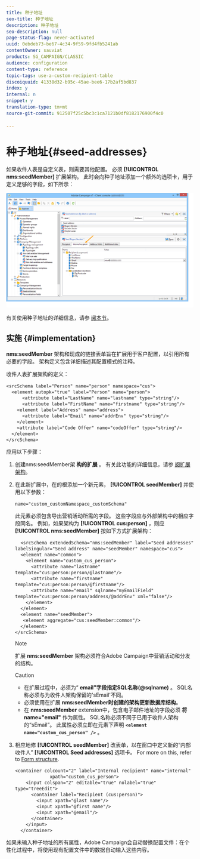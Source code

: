 ```yaml
---
title: 种子地址
seo-title: 种子地址
description: 种子地址
seo-description: null
page-status-flag: never-activated
uuid: 0ebdeb73-be67-4c34-9f59-9fd4fb5241ab
contentOwner: sauviat
products: SG_CAMPAIGN/CLASSIC
audience: configuration
content-type: reference
topic-tags: use-a-custom-recipient-table
discoiquuid: 41338d32-b95c-45ae-bee6-17b2af5bd837
index: y
internal: n
snippet: y
translation-type: tm+mt
source-git-commit: 912507f25c5bc3c1ca7121b0df8182176900f4c0

---
```



# 种子地址{#seed-addresses}

如果收件人表是自定义表，则需要其他配置。 必须 **[!UICONTROL nms:seedMember]** 扩展架构。 此时会向种子地址添加一个额外的选项卡，用于定义足够的字段，如下所示：

![](assets/s_ncs_user_seedlist_new_tab.png)

有关使用种子地址的详细信息，请参 [阅本节](../../delivery/using/about-seed-addresses.md)。

## 实施 {#implementation}

**nms:seedMember** 架构和现成的链接表单旨在扩展用于客户配置，以引用所有必要的字段。 架构定义包含详细描述其配置模式的注释。

收件人表扩展架构的定义：

```
<srcSchema label="Person" name="person" namespace="cus">
  <element autopk="true" label="Person" name="person">
      <attribute label="LastName" name="lastname" type="string"/>
      <attribute label="FirstName" name="firstname" type="string"/>
    <element label="Address" name="address">
      <attribute label="Email" name="addrEnv" type="string"/>
    </element>
    <attribute label="Code Offer" name="codeOffer" type="string"/>
  </element>
</srcSchema>
```

应用以下步骤：

1. 创建nms:seedMember架 **构的扩展** 。 有关此功能的详细信息，请参 [阅扩展架构](../../configuration/using/extending-a-schema.md)。
1. 在此新扩展中，在的根添加一个新元素， **[!UICONTROL seedMember]** 并使用以下参数：

   ```
   name="custom_customNamespace_customSchema"
   ```

   此元素必须包含导出营销活动所需的字段。 这些字段应与外部架构中的相应字段同名。 例如，如果架构为 **[!UICONTROL cus:person]** ，则应 **[!UICONTROL nms:seedMember]** 按如下方式扩展架构：

   ```
     <srcSchema extendedSchema="nms:seedMember" label="Seed addresses" labelSingular="Seed address" name="seedMember" namespace="cus">
     <element name="common">
       <element name="custom_cus_person">
         <attribute name="lastname" template="cus:person:person/@lastname"/>
         <attribute name="firstname" template="cus:person:person/@firstname"/>
         <attribute name="email" sqlname="myEmailField" template="cus:person:person/address/@addrEnv" xml="false"/>
       </element>
     </element>
     <element name="seedMember">
      <element aggregate="cus:seedMember:common"/>
     </element>
   </srcSchema>
   ```

   >[!NOTE]
   >
   >扩展 **nms:seedMember** 架构必须符合Adobe Campaign中营销活动和分发的结构。

   >[!CAUTION]
   >
   >
   >    
   >    
   >    * 在扩展过程中，必须为“ **email”字段指定SQL名称(@sqlname)** 。 SQL名称必须与为收件人架构保留的&#39;sEmail&#39;不同。
   >    * 必须使用在扩展 **nms:seedMember时创建的架构更新数据库结构**。
   >    * 在 **nms:seedMember** extension中，包含电子邮件地址的字段必须 **将name=&quot;email&quot;** 作为属性。 SQL名称必须不同于已用于收件人架构的“sEmail”。 此属性必须立即在元素下声明 **`<element name="custom_cus_person" />`** 。


1. 相应地修 **[!UICONTROL seedMember]** 改表单，以在窗口中定义新的“内部收件人” **[!UICONTROL Seed addresses]** 选项卡。 For more on this, refer to [Form structure](../../configuration/using/form-structure.md).

   ```
   <container colcount="2" label="Internal recipient" name="internal"
                xpath="custom_cus_person">
       <input colspan="2" editable="true" nolabel="true" type="treeEdit">
         <container label="Recipient (cus:person)">
           <input xpath="@last name"/>
           <input xpath="@first name"/>
           <input xpath="@email"/>
         </container>
       </input>
     </container>
   ```

如果未输入种子地址的所有属性，Adobe Campaign会自动替换配置文件：在个性化过程中，将使用现有配置文件中的数据自动输入这些内容。
